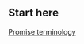 ## Start here

[Promise terminology](https://developer.mozilla.org/en-US/docsLearnJavaScript/Asynchronous/Promises#promise_terminology)
